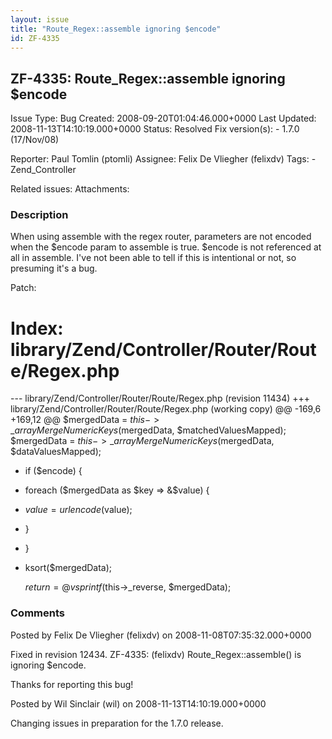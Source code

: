 ```yaml
---
layout: issue
title: "Route_Regex::assemble ignoring $encode"
id: ZF-4335
---
```


ZF-4335: Route\_Regex::assemble ignoring $encode
------------------------------------------------

 Issue Type: Bug Created: 2008-09-20T01:04:46.000+0000 Last Updated: 2008-11-13T14:10:19.000+0000 Status: Resolved Fix version(s): - 1.7.0 (17/Nov/08)
 
 Reporter:  Paul Tomlin (ptomli)  Assignee:  Felix De Vliegher (felixdv)  Tags: - Zend\_Controller
 
 Related issues: 
 Attachments: 
### Description

When using assemble with the regex router, parameters are not encoded when the $encode param to assemble is true. $encode is not referenced at all in assemble. I've not been able to tell if this is intentional or not, so presuming it's a bug.

Patch:

Index: library/Zend/Controller/Router/Route/Regex.php
=====================================================

--- library/Zend/Controller/Router/Route/Regex.php (revision 11434) +++ library/Zend/Controller/Router/Route/Regex.php (working copy) @@ -169,6 +169,12 @@ $mergedData = $this->\_arrayMergeNumericKeys($mergedData, $matchedValuesMapped); $mergedData = $this->\_arrayMergeNumericKeys($mergedData, $dataValuesMapped);

- if ($encode) {
- foreach ($mergedData as $key => &$value) {
- $value = urlencode($value);
- }
- }
- ksort($mergedData);
    
     $return = @vsprintf($this->_reverse, $mergedData);
 


 

### Comments

Posted by Felix De Vliegher (felixdv) on 2008-11-08T07:35:32.000+0000

Fixed in revision 12434. ZF-4335: (felixdv) Route\_Regex::assemble() is ignoring $encode.

Thanks for reporting this bug!

 

 

Posted by Wil Sinclair (wil) on 2008-11-13T14:10:19.000+0000

Changing issues in preparation for the 1.7.0 release.

 

 